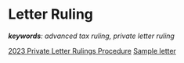 # Letter Ruling

***keywords**: advanced tax ruling, private letter ruling*

[2023 Private Letter Rulings Procedure](https://web.archive.org/web/20230412154905/https://www.irs.gov/irb/2023-01_IRB)
[Sample letter](https://www.taxconnections.com/taxblog/how-to-write-a-letter-ruling-request-to-the-irs/)
